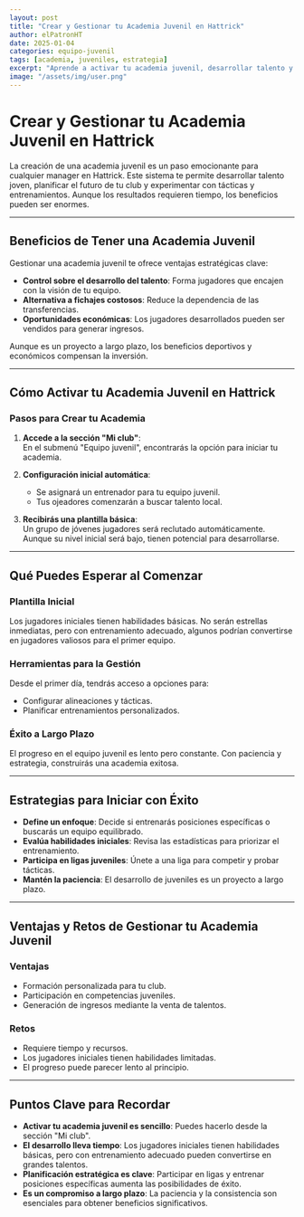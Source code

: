 ```yaml
---
layout: post
title: "Crear y Gestionar tu Academia Juvenil en Hattrick"
author: elPatronHT
date: 2025-01-04
categories: equipo-juvenil
tags: [academia, juveniles, estrategia]
excerpt: "Aprende a activar tu academia juvenil, desarrollar talento y planificar el futuro de tu club en Hattrick."
image: "/assets/img/user.png"
---
```


# Crear y Gestionar tu Academia Juvenil en Hattrick

La creación de una academia juvenil es un paso emocionante para cualquier manager en Hattrick. Este sistema te permite desarrollar talento joven, planificar el futuro de tu club y experimentar con tácticas y entrenamientos. Aunque los resultados requieren tiempo, los beneficios pueden ser enormes.

---

## Beneficios de Tener una Academia Juvenil

Gestionar una academia juvenil te ofrece ventajas estratégicas clave:

- **Control sobre el desarrollo del talento**: Forma jugadores que encajen con la visión de tu equipo.
- **Alternativa a fichajes costosos**: Reduce la dependencia de las transferencias.
- **Oportunidades económicas**: Los jugadores desarrollados pueden ser vendidos para generar ingresos.

Aunque es un proyecto a largo plazo, los beneficios deportivos y económicos compensan la inversión.

---

## Cómo Activar tu Academia Juvenil en Hattrick

### Pasos para Crear tu Academia

1. **Accede a la sección "Mi club"**:  
   En el submenú "Equipo juvenil", encontrarás la opción para iniciar tu academia.

2. **Configuración inicial automática**:

   - Se asignará un entrenador para tu equipo juvenil.
   - Tus ojeadores comenzarán a buscar talento local.

3. **Recibirás una plantilla básica**:  
   Un grupo de jóvenes jugadores será reclutado automáticamente. Aunque su nivel inicial será bajo, tienen potencial para desarrollarse.

---

## Qué Puedes Esperar al Comenzar

### Plantilla Inicial

Los jugadores iniciales tienen habilidades básicas. No serán estrellas inmediatas, pero con entrenamiento adecuado, algunos podrían convertirse en jugadores valiosos para el primer equipo.

### Herramientas para la Gestión

Desde el primer día, tendrás acceso a opciones para:

- Configurar alineaciones y tácticas.
- Planificar entrenamientos personalizados.

### Éxito a Largo Plazo

El progreso en el equipo juvenil es lento pero constante. Con paciencia y estrategia, construirás una academia exitosa.

---

## Estrategias para Iniciar con Éxito

- **Define un enfoque**: Decide si entrenarás posiciones específicas o buscarás un equipo equilibrado.
- **Evalúa habilidades iniciales**: Revisa las estadísticas para priorizar el entrenamiento.
- **Participa en ligas juveniles**: Únete a una liga para competir y probar tácticas.
- **Mantén la paciencia**: El desarrollo de juveniles es un proyecto a largo plazo.

---

## Ventajas y Retos de Gestionar tu Academia Juvenil

### Ventajas

- Formación personalizada para tu club.
- Participación en competencias juveniles.
- Generación de ingresos mediante la venta de talentos.

### Retos

- Requiere tiempo y recursos.
- Los jugadores iniciales tienen habilidades limitadas.
- El progreso puede parecer lento al principio.

---

## Puntos Clave para Recordar

- **Activar tu academia juvenil es sencillo**: Puedes hacerlo desde la sección "Mi club".
- **El desarrollo lleva tiempo**: Los jugadores iniciales tienen habilidades básicas, pero con entrenamiento adecuado pueden convertirse en grandes talentos.
- **Planificación estratégica es clave**: Participar en ligas y entrenar posiciones específicas aumenta las posibilidades de éxito.
- **Es un compromiso a largo plazo**: La paciencia y la consistencia son esenciales para obtener beneficios significativos.
